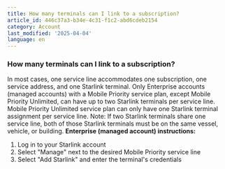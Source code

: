 ```yaml
---
title: How many terminals can I link to a subscription?
article_id: 446c37a3-b34e-4c31-f1c2-abd6cdeb2154
category: Account
last_modified: '2025-04-04'
language: en
---
```


### How many terminals can I link to a subscription? 
In most cases, one service line accommodates one subscription, one service address, and one Starlink terminal. 
Only Enterprise accounts (managed accounts) with a Mobile Priority service plan, except Mobile Priority Unlimited, can have up to two Starlink terminals per service line. Mobile Priority Unlimited service plan can only have one Starlink terminal assignment per service line.
Note: If two Starlink terminals share one service line, both of those Starlink terminals must be on the same vessel, vehicle, or building.
**Enterprise (managed account) instructions:**
  1. Log in to your Starlink account
  2. Select "Manage" next to the desired Mobile Priority service line
  3. Select "Add Starlink" and enter the terminal's credentials